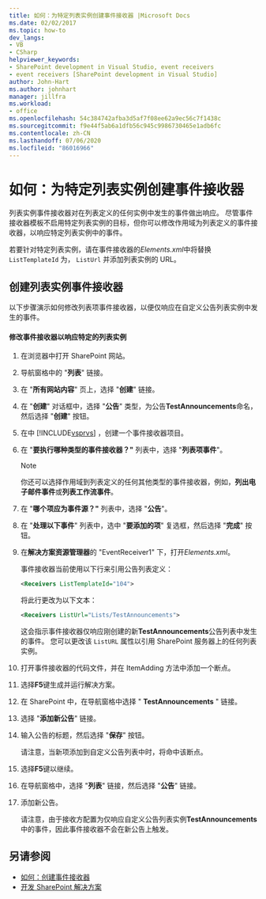 ```yaml
---
title: 如何：为特定列表实例创建事件接收器 |Microsoft Docs
ms.date: 02/02/2017
ms.topic: how-to
dev_langs:
- VB
- CSharp
helpviewer_keywords:
- SharePoint development in Visual Studio, event receivers
- event receivers [SharePoint development in Visual Studio]
author: John-Hart
ms.author: johnhart
manager: jillfra
ms.workload:
- office
ms.openlocfilehash: 54c384742afba3d5af7f08ee62a9ec56c7f1438c
ms.sourcegitcommit: f9e44f5ab6a1dfb56c945c9986730465e1adb6fc
ms.contentlocale: zh-CN
ms.lasthandoff: 07/06/2020
ms.locfileid: "86016966"
---
```

# <a name="how-to-create-an-event-receiver-for-a-specific-list-instance"></a>如何：为特定列表实例创建事件接收器
  列表实例事件接收器对在列表定义的任何实例中发生的事件做出响应。 尽管事件接收器模板不启用特定列表实例的目标，但你可以修改作用域为列表定义的事件接收器，以响应特定列表实例中的事件。

 若要针对特定列表实例，请在事件接收器的*Elements.xml*中将替换 `ListTemplateId` 为， `ListUrl` 并添加列表实例的 URL。

## <a name="create-a-list-instance-event-receiver"></a>创建列表实例事件接收器
 以下步骤演示如何修改列表项事件接收器，以便仅响应在自定义公告列表实例中发生的事件。

#### <a name="to-modify-an-event-receiver-to-respond-to-a-specific-list-instance"></a>修改事件接收器以响应特定的列表实例

1. 在浏览器中打开 SharePoint 网站。

2. 导航窗格中的 "**列表**" 链接。

3. 在 "**所有网站内容**" 页上，选择 "**创建**" 链接。

4. 在 "**创建**" 对话框中，选择 "**公告**" 类型，为公告**TestAnnouncements**命名，然后选择 "**创建**" 按钮。

5. 在中 [!INCLUDE[vsprvs](../sharepoint/includes/vsprvs-md.md)] ，创建一个事件接收器项目。

6. 在 "**要执行哪种类型的事件接收器？"** 列表中，选择 "**列表项事件**"。

    > [!NOTE]
    > 你还可以选择作用域到列表定义的任何其他类型的事件接收器，例如，**列出电子邮件事件**或**列表工作流事件**。

7. 在 "**哪个项应为事件源？"** 列表中，选择 "**公告**"。

8. 在 "**处理以下事件**" 列表中，选中 "**要添加的项**" 复选框，然后选择 "**完成**" 按钮。

9. 在**解决方案资源管理器**的 "EventReceiver1" 下，打开*Elements.xml*。

     事件接收器当前使用以下行来引用公告列表定义：

    ```xml
    <Receivers ListTemplateId="104">
    ```

     将此行更改为以下文本：

    ```xml
    <Receivers ListUrl="Lists/TestAnnouncements">
    ```

     这会指示事件接收器仅响应刚创建的新**TestAnnouncements**公告列表中发生的事件。 您可以更改该 `ListURL` 属性以引用 SharePoint 服务器上的任何列表实例。

10. 打开事件接收器的代码文件，并在 ItemAdding 方法中添加一个断点。

11. 选择**F5**键生成并运行解决方案。

12. 在 SharePoint 中，在导航窗格中选择 " **TestAnnouncements** " 链接。

13. 选择 "**添加新公告**" 链接。

14. 输入公告的标题，然后选择 "**保存**" 按钮。

     请注意，当新项添加到自定义公告列表中时，将命中该断点。

15. 选择**F5**键以继续。

16. 在导航窗格中，选择 "**列表**" 链接，然后选择 "**公告**" 链接。

17. 添加新公告。

     请注意，由于接收方配置为仅响应自定义公告列表实例**TestAnnouncements**中的事件，因此事件接收器不会在新公告上触发。

## <a name="see-also"></a>另请参阅
- [如何：创建事件接收器](../sharepoint/how-to-create-an-event-receiver.md)
- [开发 SharePoint 解决方案](../sharepoint/developing-sharepoint-solutions.md)
